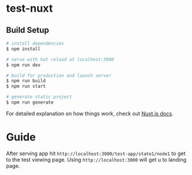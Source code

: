 # test-nuxt

## Build Setup

```bash
# install dependencies
$ npm install

# serve with hot reload at localhost:3000
$ npm run dev

# build for production and launch server
$ npm run build
$ npm run start

# generate static project
$ npm run generate
```

For detailed explanation on how things work, check out [Nuxt.js docs](https://nuxtjs.org).

# Guide
After serving app hit `http://localhost:3000/test-app/state1/node1` to get to the test viewing page. Using `http://localhost:3000` will get u to landing page.
